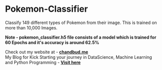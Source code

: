 # Pokemon-Classifier
Classify 149 different types of Pokemon from their image. This is trained on more than 10,000 Images.

**Note - pokemon_classifier.h5 file consists of a model which is trained for 60 Epochs and it's accuracy is around 62.5%**

Check out my website at - **[chandbud.me](https://chandbud.me)**<br>
My Blog for Kick Starting your journey in DataScience, Machine Learning and Python Programming - **[Visit here](https://chandbud.blogspot.com/)**

